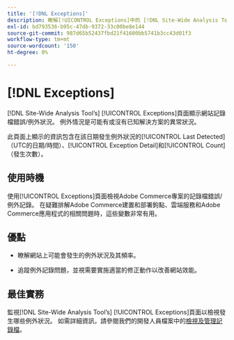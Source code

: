 ```yaml
---
title: '[!DNL Exceptions]'
description: 瞭解[!UICONTROL Exceptions]中的 [!DNL Site-Wide Analysis Tool]標籤、使用時機、其優點以及最佳實務。
exl-id: bd793536-b95c-47db-9372-33c00be8e144
source-git-commit: 987d65b52437fbd21f41600bb5741b3cc43d01f3
workflow-type: tm+mt
source-wordcount: '150'
ht-degree: 0%

---
```


# [!DNL Exceptions]

[!DNL Site-Wide Analysis Tool’s] [!UICONTROL Exceptions]頁面顯示網站記錄檔錯誤/例外狀況。 例外情況是可能有或沒有已知解決方案的異常狀況。

此頁面上顯示的資訊包含在該日期發生例外狀況的[!UICONTROL Last Detected] （UTC的日期/時間）、[!UICONTROL Exception Detail]和[!UICONTROL Count] （發生次數）。

## 使用時機

使用[!UICONTROL Exceptions]頁面檢視Adobe Commerce專案的記錄檔錯誤/例外記錄。 在疑難排解Adobe Commerce建置和部署鉤點、雲端服務和Adobe Commerce應用程式的相關問題時，這些變數非常有用。

## 優點

* 瞭解網站上可能會發生的例外狀況及其頻率。

* 追蹤例外記錄問題，並視需要實施適當的修正動作以改善網站效能。

## 最佳實務

監視[!DNL Site-Wide Analysis Tool’s] [!UICONTROL Exceptions]頁面以檢視發生哪些例外狀況。 如需詳細資訊，請參閱我們的開發人員檔案中的[檢視及管理記錄檔](https://experienceleague.adobe.com/en/docs/commerce-cloud-service/user-guide/develop/test/log-locations)。
